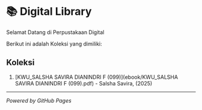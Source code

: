 # 📚 Digital Library

Selamat Datang di Perpustakaan Digital

Berikut ini adalah Koleksi yang dimiliki:

## Koleksi 
1. [KWU_SALSHA SAVIRA DIANINDRI F (099)](ebook/KWU_SALSHA SAVIRA DIANINDRI F (099).pdf) - Salsha Savira, (2025)
   
---

*Powered by GitHub Pages*
